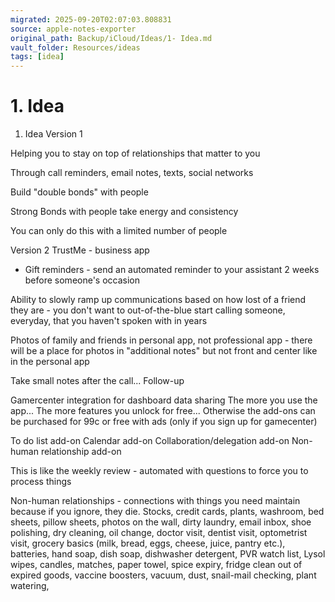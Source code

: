 ```yaml
---
migrated: 2025-09-20T02:07:03.808831
source: apple-notes-exporter
original_path: Backup/iCloud/Ideas/1- Idea.md
vault_folder: Resources/ideas
tags: [idea]
---
```

# 1. Idea

1. Idea
Version 1

Helping you to stay on top of relationships that matter to you

Through call reminders, email notes, texts, social networks 

Build "double bonds" with people 

Strong Bonds with people take energy and consistency

You can only do this with a limited number of people 

Version 2
TrustMe - business app
- Gift reminders - send an automated reminder to your assistant 2 weeks before someone's occasion 

Ability to slowly ramp up communications based on how lost of a friend they are - you don't want to out-of-the-blue start calling someone, everyday, that you haven't spoken with in years

Photos of family and friends in personal app, not professional app - there will be a place for photos in "additional notes" but not front and center like in the personal app

Take small notes after the call... Follow-up 

Gamercenter integration for dashboard data sharing
The more you use the app... The more features you unlock for free... Otherwise the add-ons can be purchased for 99c or free with ads (only if you sign up for gamecenter)

To do list add-on
Calendar add-on
Collaboration/delegation add-on
Non-human relationship add-on

This is like the weekly review - automated with questions to force you to process things

Non-human relationships - connections with things you need maintain because if you ignore, they die.  Stocks, credit cards, plants, washroom, bed sheets, pillow sheets, photos on the wall, dirty laundry, email inbox, shoe polishing, dry cleaning, oil change, doctor visit, dentist visit, optometrist visit, grocery basics (milk, bread, eggs, cheese, juice, pantry etc.), batteries, hand soap, dish soap, dishwasher detergent, PVR watch list, Lysol wipes, candles, matches, paper towel, spice expiry, fridge clean out of expired goods, vaccine boosters, vacuum, dust, snail-mail checking, plant watering,  

